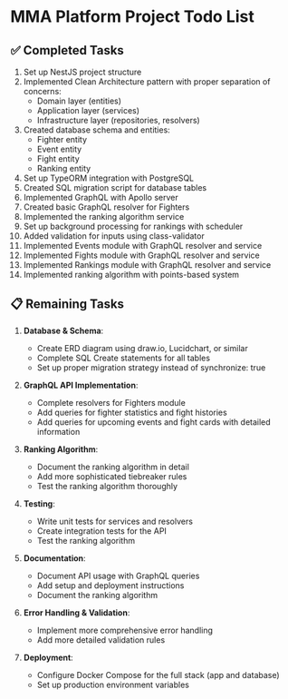# MMA Platform Project Todo List

## ✅ Completed Tasks

1. Set up NestJS project structure
2. Implemented Clean Architecture pattern with proper separation of concerns:
   - Domain layer (entities)
   - Application layer (services)
   - Infrastructure layer (repositories, resolvers)
3. Created database schema and entities:
   - Fighter entity
   - Event entity
   - Fight entity
   - Ranking entity
4. Set up TypeORM integration with PostgreSQL
5. Created SQL migration script for database tables
6. Implemented GraphQL with Apollo server
7. Created basic GraphQL resolver for Fighters
8. Implemented the ranking algorithm service
9. Set up background processing for rankings with scheduler
10. Added validation for inputs using class-validator
12. Implemented Events module with GraphQL resolver and service
13. Implemented Fights module with GraphQL resolver and service
14. Implemented Rankings module with GraphQL resolver and service
15. Implemented ranking algorithm with points-based system

## 📋 Remaining Tasks

1. **Database & Schema**:
   - Create ERD diagram using draw.io, Lucidchart, or similar
   - Complete SQL Create statements for all tables
   - Set up proper migration strategy instead of synchronize: true

2. **GraphQL API Implementation**:
   - Complete resolvers for Fighters module
   - Add queries for fighter statistics and fight histories
   - Add queries for upcoming events and fight cards with detailed information

3. **Ranking Algorithm**:
   - Document the ranking algorithm in detail
   - Add more sophisticated tiebreaker rules
   - Test the ranking algorithm thoroughly

4. **Testing**:
   - Write unit tests for services and resolvers
   - Create integration tests for the API
   - Test the ranking algorithm

5. **Documentation**:
   - Document API usage with GraphQL queries
   - Add setup and deployment instructions
   - Document the ranking algorithm

6. **Error Handling & Validation**:
   - Implement more comprehensive error handling
   - Add more detailed validation rules

7. **Deployment**:
   - Configure Docker Compose for the full stack (app and database)
   - Set up production environment variables 